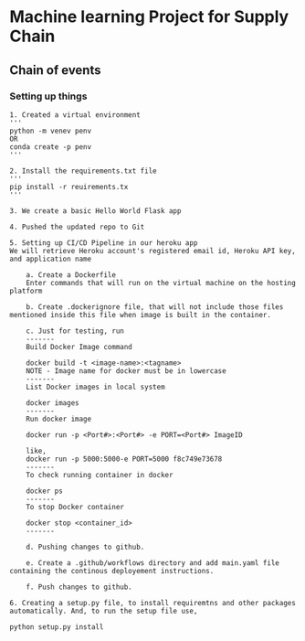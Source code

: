 # Machine learning Project for Supply Chain

## Chain of events


### Setting up things
    1. Created a virtual environment
    '''
    python -m venev penv
    OR
    conda create -p penv
    '''

    2. Install the requirements.txt file
    '''
    pip install -r reuirements.tx
    '''

    3. We create a basic Hello World Flask app

    4. Pushed the updated repo to Git

    5. Setting up CI/CD Pipeline in our heroku app
    We will retrieve Heroku account's registered email id, Heroku API key, and application name

        a. Create a Dockerfile
        Enter commands that will run on the virtual machine on the hosting platform

        b. Create .dockerignore file, that will not include those files mentioned inside this file when image is built in the container.

        c. Just for testing, run 
        -------
        Build Docker Image command

        docker build -t <image-name>:<tagname>
        NOTE - Image name for docker must be in lowercase
        -------
        List Docker images in local system

        docker images
        -------
        Run docker image

        docker run -p <Port#>:<Port#> -e PORT=<Port#> ImageID

        like,
        docker run -p 5000:5000-e PORT=5000 f8c749e73678
        -------
        To check running container in docker

        docker ps
        -------
        To stop Docker container

        docker stop <container_id>
        -------
    
        d. Pushing changes to github.

        e. Create a .github/workflows directory and add main.yaml file containing the continous deployement instructions.

        f. Push changes to github.

    6. Creating a setup.py file, to install requiremtns and other packages automatically. And, to run the setup file use,

    python setup.py install

    
